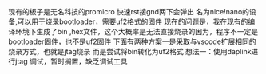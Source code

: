 现有的板子是无名科技的promicro
快速rst接gnd两下会弹出 名为nice!nano的设备,可以用于烧录bootloader，需要uf2格式的固件
现在的问题是，我在现有的编译环境下生成了bin ,hex文件，这个大概率是无法直接烧录的因为，程序不一定是bootloader固件，也不是uf2固件
下面有两种方案一是采取与vscode扩展相同的烧录方式，也就是jtag烧录
而是尝试将bin转化为uf2格式
想法一：使用daplink进行jtag 调试，暂时搁置，缺乏调试工具